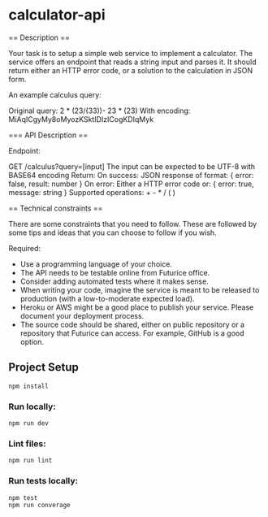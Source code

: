 # calculator-api
== Description ==

Your task is to setup a simple web service to implement a calculator. The service offers an endpoint that reads a string input and parses it. It should return either an HTTP error code, or a solution to the calculation in JSON form.

An example calculus query:

Original query: 2 * (23/(33))- 23 * (23)
With encoding: MiAqICgyMy8oMyozKSktIDIzICogKDIqMyk

=== API Description ==

Endpoint:

GET /calculus?query=[input]
The input can be expected to be UTF-8 with BASE64 encoding
Return:
On success: JSON response of format: { error: false, result: number }
On error: Either a HTTP error code or: { error: true, message: string }
Supported operations: + - * / ( )

== Technical constraints ==

There are some constraints that you need to follow. These are followed by some tips and ideas that you can choose to follow if you wish.

Required:

- Use a programming language of your choice.
- The API needs to be testable online from Futurice office.
- Consider adding automated tests where it makes sense.
- When writing your code, imagine the service is meant to be released to production (with a low-to-moderate expected load).
- Heroku or AWS might be a good place to publish your service. Please document your deployment process. 
- The source code should be shared, either on public repository or a repository that Futurice can access. For example, GitHub is a good option.

## Project Setup 

`npm install`

### Run locally:

`npm run dev`

### Lint files:

`npm run lint` 

### Run tests locally:

```
npm test
npm run converage
```